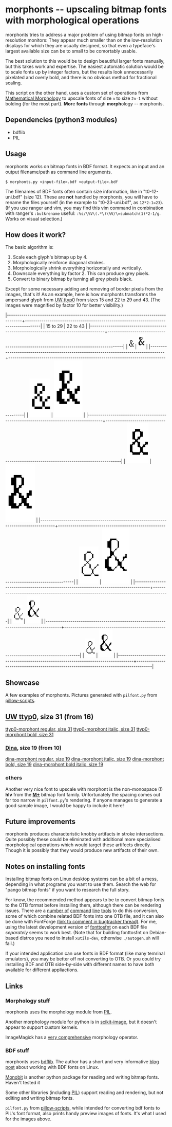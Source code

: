 # morphonts -- upscaling bitmap fonts with morphological operations

morphonts tries to address a major problem of using bitmap fonts on high-resolution monitors: They appear much smaller than on the low-resolution displays for which they are usually designed, so that even a typeface's largest available size can be to small to be comortably usable.

The best solution to this would be to design beautiful larger fonts manually, but this takes work and expertise. The easiest automatic solution would be to scale fonts up by integer factors, but the results look unnecessarily pixelated and overly bold, and there is no obvious method for fractional scaling. 

This script on the other hand, uses a custom set of operations from [Mathematical Morphology](https://en.wikipedia.org/wiki/Mathematical_Morphology) to upscale fonts of size `n` to size `2n-1` without bolding (for the most part). **Mor**e **fonts** through **morph**ology -- morphonts.


## Dependencies (python3 modules)

 - bdflib
 - PIL

## Usage

morphonts works on bitmap fonts in BDF format. It expects an input and an output filename/path as command line arguments.

```
$ morphonts.py <input-file>.bdf <output-file>.bdf
```

The filenames of BDF fonts often contain size information, like in "t0-12-uni.bdf" (size 12). These are **not** handled by morphonts, you will have to rename the files yourself (in the example to "t0-23-uni.bdf", as `12*2-1=23`). (If you use ranger and vim, you may find this vim command in combination with ranger's `:bulkrename` useful: `:%s/\%V\(.*\)\%V/\=submatch(1)*2-1/g`. Works on visual selection.)


## How does it work?

The basic algorithm is:

 1. Scale each glyph's bitmap up by 4.
 2. Morphologically reinforce diagonal strokes.
 3. Morphologically shrink everything horizontally and vertically.
 4. Downscale everything by factor 2. This can produce grey pixels.
 5. Convert to binary bitmap by turning all grey pixels black.

Except for some necessary adding and removing of border pixels from the images, that's it! As an example, here is how morphonts transforms the ampersand glyph from [UW ttyp0](https://people.mpi-inf.mpg.de/~uwe/misc/uw-ttyp0/) from sizes 15 and 22 to 29 and 43. (The images were magnified by factor 10 for better visibility.)

|-------------------------------------------------------------------------------------+-------------------------------------------------------------------------------------|
| 15 to 29                                                                            | 22 to 43                                                                            |
|-------------------------------------------------------------------------------------+-------------------------------------------------------------------------------------|
| ![Original](/pictures/sequences/t0-15-uni/ampersand/scale-10/0.png)                           | ![Original](/pictures/sequences/t0-22-uni/ampersand/scale-10/0.png)                           |
|-------------------------------------------------------------------------------------+-------------------------------------------------------------------------------------|
| ![upscale by 4](/pictures/sequences/t0-15-uni/ampersand/scale-10/1.png)                       | ![upscale by 4](/pictures/sequences/t0-22-uni/ampersand/scale-10/1.png)                       |
|-------------------------------------------------------------------------------------+-------------------------------------------------------------------------------------|
| ![reinforce diagonal strokes](/pictures/sequences/t0-15-uni/ampersand/scale-10/4.png)         | ![reinforce diagonal strokes](/pictures/sequences/t0-22-uni/ampersand/scale-10/4.png)         |
|-------------------------------------------------------------------------------------+-------------------------------------------------------------------------------------|
| ![shrink vertically and horizontally](/pictures/sequences/t0-15-uni/ampersand/scale-10/6.png) | ![shrink vertically and horizontally](/pictures/sequences/t0-22-uni/ampersand/scale-10/6.png) |
|-------------------------------------------------------------------------------------+-------------------------------------------------------------------------------------|
| ![downscale by 0.5](/pictures/sequences/t0-15-uni/ampersand/scale-10/7.png)                   | ![downscale by 0.5](/pictures/sequences/t0-22-uni/ampersand/scale-10/7.png)                   |
|-------------------------------------------------------------------------------------+-------------------------------------------------------------------------------------|
| ![convert to binary](/pictures/sequences/t0-15-uni/ampersand/scale-10/8.png)                  | ![convert to binary](/pictures/sequences/t0-22-uni/ampersand/scale-10/8.png)                  |
|-------------------------------------------------------------------------------------+-------------------------------------------------------------------------------------|


## Showcase

A few examples of morphonts. Pictures generated with `pilfont.py` from [pillow-scripts](https://github.com/python-pillow/pillow-scripts).

## [UW ttyp0](https://people.mpi-inf.mpg.de/~uwe/misc/uw-ttyp0/), size 31 (from 16)

[ttyp0-morphont regular, size 31](/pictures/samples/t0-31-uni.pbm)
[ttyp0-morphont italic, size 31](/pictures/samples/t0-31i-uni.pbm)
[ttyp0-morphont bold, size 31](/pictures/samples/t0-31b-uni.pbm)

### [Dina](https://www.dcmembers.com/jibsen/download/61/), size 19 (from 10)

[dina-morphont regular, size 19](/pictures/samples/Dina_r400-19.pbm)
[dina-morphont italic, size 19](/pictures/samples/Dina_i400-19.pbm)
[dina-morphont bold, size 19](/pictures/samples/Dina_r700-19.pbm)
[dina-morphont bold italic, size 19](/pictures/samples/Dina_i700-19.pbm)

### others

Another very nice font to upscale with morphont is the non-monospace (!) **hlv** from the [**M+**](https://tracker.debian.org/pkg/xfonts-mplus) bitmap font family. Unfortunately the spacing comes out far too narrow in `pilfont.py`'s rendering. If anyone manages to generate a good sample image, I would be happy to include it here!


## Future improvements

morphonts produces characteristic knobby artifacts in stroke intersections. Quite possibly these could be eliminated with additional more specialised morphological operations which would target these artifects directly. Though it is possibly that they would produce new artifacts of their own.


## Notes on installing fonts

Installing bitmap fonts on Linux desktop systems can be a bit of a mess, depending in what programs you want to use them. Search the web for "pango bitmap fonts" if you want to research the full story.

For know, the recommended method appears to be to convert bitmap fonts to the OTB format before installing them, although there can be rendering issues. There are a [number of](https://ndim.fedorapeople.org/stuff/bitmapfonts2otb/bitmapfonts2otb.py) [command](https://github.com/ctrlcctrlv/bitmapfont2otb) [line](https://gist.github.com/Earnestly/6bc5bad7666f7bf8816d054b7b76112e) [tools](https://gitlab.freedesktop.org/xorg/app/fonttosfnt) to do this conversion, some of which combine related BDF fonts into one OTB file, and it can also be done with FontForge [(link to comment in bugtracker thread)](https://gitlab.gnome.org/GNOME/pango/-/issues/386#note_570411). For me, using the latest development version of [fonttosfnt](https://gitlab.freedesktop.org/xorg/app/fonttosfnt) on each BDF file *separately* seems to work best. (Note that for building fonttosfnt on Debian-based distros you need to install `xutils-dev`, otherwise `./autogen.sh` will fail.)

If your intended application can use fonts in BDF format (like many temrinal emulators), you may be better off not converting to OTB. Or you could try installing BDF and OTB side-by-side with different names to have both available for different appliactions.


## Links

### Morphology stuff

morphonts uses the morphology module from [PIL](https://pillow.readthedocs.io/en/latest/reference/ImageMorph.html).

Another morphology module for python is in [scikit-image](https://scikit-image.org/docs/stable/api/skimage.morphology.html), but it doesn't appear to support custom kernels.

ImageMagick has a [very comprehensive](https://legacy.imagemagick.org/Usage/morphology/) morphology operator.

### BDF stuff

morphonts uses [bdflib](https://bdflib.readthedocs.io/en/latest/about.html). The author has a short and very informative [blog post](https://thristian.livejournal.com/90017.html) about working with BDF fonts on Linux.

[Monobit](https://github.com/robhagemans/monobit) is another python package for reading and writing bitmap fonts. Haven't tested it

Some other libraries (including [PIL](https://pillow.readthedocs.io/en/latest/reference/ImageFont.html)) support reading and rendering, but not editing and writing bitmap fonts.

`pilfont.py` from [pillow-scripts](https://github.com/python-pillow/pillow-scripts), while intended for converting bdf fonts to PIL's font format, also prints handy preview images of fonts. It's what I used for the images above.
